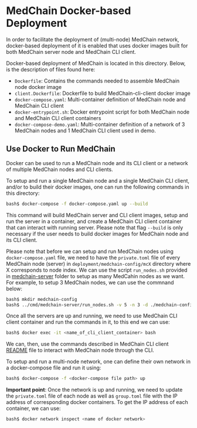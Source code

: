 # MedChain Docker-based Deployment 

In order to facilitate the deployment of (multi-node) MedChain network, docker-based deployment of it is enabled that uses docker images built for both MedChain server node and MedChain CLI client.

Docker-based deployment of MedChain is located in this directory. Below, is the description of files found here:

- `Dockerfile`: Contains the commands needed to assemble MedChain node docker image
- `client.Dockerfile`: Dockerfile to build MedChain-cli-client docker image
- `docker-compose.yaml`: Multi-container definition of MedChain node and MedChain CLI client
- `docker-entrypoint.sh`: Docker entrypoint script for both MedChain node and MedChain CLI client containers
- `docker-compose-demo.yaml`: Multi-container definition of a network of 3 MedChain nodes and 1 MedChain CLI client used in demo.

## Use Docker to Run MedChain

Docker can be used to run a MedChain node and its CLI client or a network of multiple MedChain nodes and CLI clients. 

To setup and run a single MedChain node and a single MedChain CLI client, and/or to build their docker images, one can run the following commands in this directory:

```bash
bash$ docker-compose -f docker-compose.yaml up --build
```

This command will build MedChain server and CLI client images, setup and run the server in a container, and create a MedChain CLI client container that can interact with running server. Please note that flag `--build` is only necessary if the user needs to build docker images for MedChain node and its CLI client.


Please note that before we can setup and run MedChain nodes using `docker-compose.yaml` file, we need to have the `private.toml` file of every MedChain node (server) in `deployment/medchain-config/mcX` directory where X corresponds to node index. We can use the script `run_nodes.sh` provided in [medchain-server](../cmd/medchain-server) folder to setup as many MedCahin nodes as we want. For example, to setup 3  MedChain nodes, we can use the commnand below:

```bash
bash$ mkdir medchain-config
bash$ ../cmd/medchain-server/run_nodes.sh -v 5 -n 3 -d ./medchain-config/
```
Once all the servers are up and running, we need to use MedChain CLI client container and run the commands in it, to this end we can use:

```bash
bash$ docker exec -it <name_of_cli_client_container> bash
```

We can, then, use the commands described in MedChain CLI client [README](../cmd/medchain-cli-client/README.md) file to interact with MedChain node through the CLI.  

To setup and run a multi-node network, one can define their own network in a docker-compose file and run it using:

```bash
bash$ docker-compose -f <docker-compose file path> up  
```

**Important point**: Once the network is up and running, we need to update the `private.toml` file of each node as well as `group.toml` file with the IP address of corresponding docker containers. To get the IP address of each container, we can use:

```bash
bash$ docker network inspect <name of docker network>
```
 